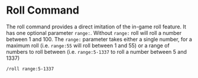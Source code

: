 # Roll Command

The roll command provides a direct imitation of the in-game roll feature. It has one optional parameter `range:`. Without `range:` roll will roll a number between 1 and 100. The `range:` parameter takes either a single number, for a maximum roll (i.e. `range:55` will roll between 1 and 55) or a range of numbers to roll between (i.e. `range:5-1337` to roll a number between 5 and 1337)

`/roll range:5-1337`
